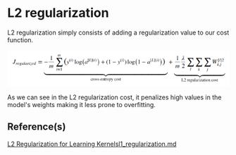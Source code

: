 # L2 regularization

L2 regularization simply consists of adding a regularization value to our cost function.

![l2](../docs/L2Cost.png)

As we can see in the L2 regularization cost, it penalizes high values in the model's weights making it less
prone to overfitting.

## Reference(s)
[L2 Regularization for Learning Kernels](https://arxiv.org/abs/1205.2653)[l1_regularization.md](l1_regularization.md)